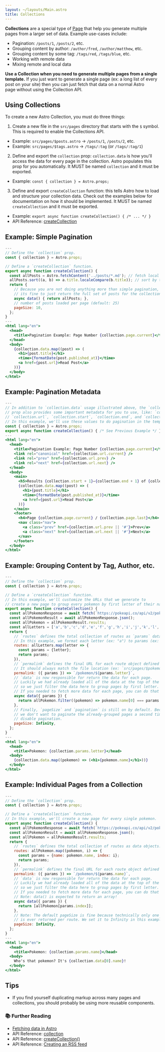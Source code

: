 ```yaml
---
layout: ~/layouts/Main.astro
title: Collections
---
```


**Collections** are a special type of [Page](./astro-pages) that help you generate multiple pages from a larger set of data. Example use-cases include:

- Pagination: `/posts/1`, `/posts/2`, etc.
- Grouping content by author: `/author/fred`, `/author/matthew`, etc.
- Grouping content by some tag: `/tags/red`, `/tags/blue`, etc.
- Working with remote data
- Mixing remote and local data

**Use a Collection when you need to generate multiple pages from a single template.**  If you just want to generate a single page (ex: a long list of every post on your site) then you can just fetch that data on a normal Astro page without using the Collection API.

## Using Collections

To create a new Astro Collection, you must do three things:

1. Create a new file in the `src/pages` directory that starts with the `$` symbol. This is required to enable the Collections API.

- Example: `src/pages/$posts.astro` -> `/posts/1`, `/posts/2`, etc.
- Example: `src/pages/$tags.astro` -> `/tags/:tag` (or `/tags/:tag/1`)

2. Define and export the `collection` prop: `collection.data` is how you'll access the data for every page in the collection. Astro populates this prop for you automatically. It MUST be named `collection` and it must be exported.

- Example: `const { collection } = Astro.props;`

3. Define and export `createCollection` function: this tells Astro how to load and structure your collection data. Check out the examples below for documentation on how it should be implemented. It MUST be named `createCollection` and it must be exported.

- Example: `export async function createCollection() { /* ... */ }`
- API Reference: [createCollection][collection-api]

## Example: Simple Pagination

```jsx
---
// Define the `collection` prop.
const { collection } = Astro.props;

// Define a `createCollection` function.
export async function createCollection() {
  const allPosts = Astro.fetchContent('../posts/*.md'); // fetch local posts.
  allPosts.sort((a, b) => a.title.localeCompare(b.title)); // sort by title.
  return {
    // Because you are not doing anything more than simple pagination,
    // its fine to just return the full set of posts for the collection data.
    async data() { return allPosts; },
    // number of posts loaded per page (default: 25)
    pageSize: 10,
  };
}
---
<html lang="en">
  <head>
    <title>Pagination Example: Page Number {collection.page.current}</title>
  </head>
  <body>
    {collection.data.map((post) => (
      <h1>{post.title}</h1>
      <time>{formatDate(post.published_at)}</time>
      <a href={post.url}>Read Post</a>
    ))}
  </body>
</html>
```

## Example: Pagination Metadata

```jsx
---
// In addition to `collection.data` usage illustrated above, the `collection`
// prop also provides some important metadata for you to use, like: `collection.page`,
// `collection.url`, `collection.start`, `collection.end`, and `collection.total`.
// In this example, we'll use these values to do pagination in the template.
const { collection } = Astro.props;
export async function createCollection() { /* See Previous Example */ }
---
<html lang="en">
  <head>
    <title>Pagination Example: Page Number {collection.page.current}</title>
    <link rel="canonical" href={collection.url.current} />
    <link rel="prev" href={collection.url.prev} />
    <link rel="next" href={collection.url.next} />
  </head>
  <body>
    <main>
      <h5>Results {collection.start + 1}–{collection.end + 1} of {collection.total}</h5>
      {collection.data.map((post) => (
        <h1>{post.title}</h1>
        <time>{formatDate(post.published_at)}</time>
        <a href={post.url}>Read Post</a>
      ))}
    </main>
    <footer>
      <h4>Page {collection.page.current} / {collection.page.last}</h4>
      <nav class="nav">
        <a class="prev" href={collection.url.prev || '#'}>Prev</a>
        <a class="next" href={collection.url.next || '#'}>Next</a>
      </nav>
    </footer>
  </body>
</html>
```

## Example: Grouping Content by Tag, Author, etc.

```jsx
---
// Define the `collection` prop.
const { collection } = Astro.props;

// Define a `createCollection` function.
// In this example, we'll customize the URLs that we generate to
// create a new page to group every pokemon by first letter of their name.
export async function createCollection() {
  const allPokemonResponse = await fetch(`https://pokeapi.co/api/v2/pokemon?limit=150`);
  const allPokemonResult = await allPokemonResponse.json();
  const allPokemon = allPokemonResult.results;
  const allLetters = ['a','b','c','d','e','f','g','h','i','j','k','l','m','n','o','p','q','r','s','t','u','v','w','x','y','z'];
  return {
    // `routes` defines the total collection of routes as `params` data objects.
    // In this example, we format each letter (ex: "a") to params (ex: {letter: "a"}).
    routes: allLetters.map(letter => {
      const params = {letter};
      return params;
    }),
    // `permalink` defines the final URL for each route object defined in `routes`.
    // It should always match the file location (ex: `src/pages/$pokemon.astro`).
    permalink: ({ params }) => `/pokemon/${params.letter}`,
    // `data` is now responsible for return the data for each page.
    // Luckily we had already loaded all of the data at the top of the function,
    // so we just filter the data here to group pages by first letter.
    // If you needed to fetch more data for each page, you can do that here as well.
    async data({ params }) {
      return allPokemon.filter((pokemon) => pokemon.name[0] === params.letter);
    },
    // Finally, `pageSize` and `pagination` is still on by default. Because
    // we don't want to paginate the already-grouped pages a second time, we'll
    // disable pagination.
    pageSize: Infinity,
  };
}
---
<html lang="en">
  <head>
    <title>Pokemon: {collection.params.letter}</head>
  <body>
    {collection.data.map((pokemon) => (<h1>{pokemon.name}</h1>))}
  </body>
</html>
```

## Example: Individual Pages from a Collection

```jsx
---
// Define the `collection` prop.
const { collection } = Astro.props;

// Define a `createCollection` function.
// In this example, we'll create a new page for every single pokemon.
export async function createCollection() {
  const allPokemonResponse = await fetch(`https://pokeapi.co/api/v2/pokemon?limit=150`);
  const allPokemonResult = await allPokemonResponse.json();
  const allPokemon = allPokemonResult.results;
  return {
    // `routes` defines the total collection of routes as data objects.
    routes: allPokemon.map((pokemon, i) => {
      const params = {name: pokemon.name, index: i};
      return params;
    }),
    // `permalink` defines the final URL for each route object defined in `routes`.
    permalink: ({ params }) => `/pokemon/${params.name}`,
    // `data` is now responsible for return the data for each page.
    // Luckily we had already loaded all of the data at the top of the function,
    // so we just filter the data here to group pages by first letter.
    // If you needed to fetch more data for each page, you can do that here as well.
    // Note: data() is expected to return an array!
    async data({ params }) {
      return [allPokemon[params.index]];
    },
    // Note: The default pageSize is fine because technically only one data object
    // is ever returned per route. We set it to Infinity in this example for completeness.
    pageSize: Infinity,
  };
}
---
<html lang="en">
  <head>
    <title>Pokemon: {collection.params.name}</head>
  <body>
    Who's that pokemon? It's {collection.data[0].name}!
  </body>
</html>
```

## Tips

- If you find yourself duplicating markup across many pages and collections, you should probably be using more reusable components.

### 📚 Further Reading

- [Fetching data in Astro][docs-data]
- API Reference: [collection][collection-api]
- API Reference: [createCollection()][create-collection-api]
- API Reference: [Creating an RSS feed][create-collection-api]

[docs-data]: ../README.md#-fetching-data
[collection-api]: ./api.md#collection
[create-collection-api]: ./api.md#createcollection
